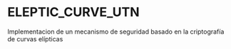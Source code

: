 # ELEPTIC_CURVE_UTN
Implementacion de un mecanismo de seguridad basado en la criptografía de curvas elípticas
